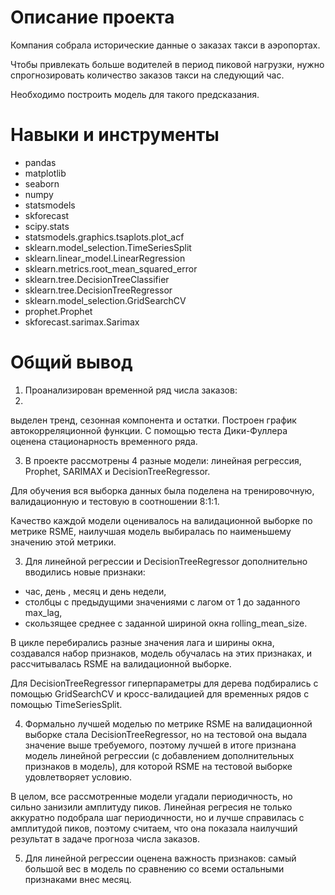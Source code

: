 # Описание проекта
Компания собрала исторические данные о заказах такси в аэропортах. 

Чтобы привлекать больше водителей в период пиковой нагрузки, 
нужно спрогнозировать количество заказов такси на следующий час. 

Необходимо построить модель для такого предсказания.

# Навыки и инструменты
- pandas
- matplotlib
- seaborn
- numpy
- statsmodels
- skforecast
- scipy.stats
- statsmodels.graphics.tsaplots.plot_acf
- sklearn.model_selection.TimeSeriesSplit
- sklearn.linear_model.LinearRegression
- sklearn.metrics.root_mean_squared_error
- sklearn.tree.DecisionTreeClassifier
- sklearn.tree.DecisionTreeRegressor
- sklearn.model_selection.GridSearchCV
- prophet.Prophet
- skforecast.sarimax.Sarimax

# Общий вывод
1. Проанализирован временной ряд числа заказов:
2. 
выделен тренд, сезонная компонента и остатки.
Построен график автокорреляционной функции.
С помощью теста Дики-Фуллера оценена стационарность временного ряда.

3. В проекте рассмотрены 4  разные модели:
линейная регрессия, Prophet, SARIMAX и DecisionTreeRegressor.

Для обучения вся выборка данных была поделена на тренировочную, валидационную и тестовую в соотношении 8:1:1.

Качество каждой модели оценивалось на валидационной выборке по метрике RSME,
наилучшая модель  выбиралась по наименьшему значению этой метрики.

3. Для линейной регрессии и DecisionTreeRegressor дополнительно вводились новые признаки:

  - час, день , месяц и день недели,
  - столбцы с предыдущими значениями с лагом от 1 до заданного max_lag,
  - скользящее среднее с заданной шириной окна rolling_mean_size.

В цикле перебирались разные значения лага и ширины окна, создавался набор признаков, модель обучалась на этих признаках,
и рассчитывалась RSME на валидационной выборке.

Для DecisionTreeRegressor гиперпараметры для дерева подбирались с помощью GridSearchCV 
и кросс-валидацией для временных рядов с помощью TimeSeriesSplit. 

4. Формально лучшей моделью по метрике RSME на валидационной выборке стала DecisionTreeRegressor, 
но на тестовой она выдала  значение выше требуемого, поэтому лучшей в итоге 
признана модель линейной регрессии (с добавлением дополнительных признаков в модель), 
для которой RSME на тестовой выборке удовлетворяет условию.

В целом, все рассмотренные модели угадали периодичность, но сильно занизили амплитуду пиков.
Линейная регресия не только аккуратно подобрала шаг периодичности, но и лучше справилась с амплитудой пиков, 
поэтому считаем, что она показала наилучший результат в задаче прогноза числа заказов.

5. Для линейной регрессии оценена важность признаков: самый большой вес в модель по сравнению со всеми остальными признаками внес месяц. 

